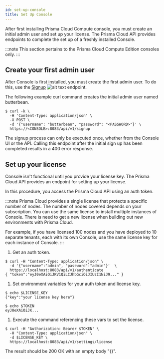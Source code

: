 ```yaml
---
id: set-up-console
title: Set Up Console
---
```


After first installing Prisma Cloud Compute console, you must create an initial admin user and set up your license.
The Prisma Cloud API provides endpoints to complete the set up of a freshly installed Console.

:::note
This section pertains to the Prisma Cloud Compute Edition consoles only.
:::

## Create your first admin user

After Console is first installed, you must create the first admin user.
To do this, use the [Signup](/compute/api/post-signup/) ![alt text](/icons/api-icon-pan-dev.svg) endpoint.

The following example curl command creates the initial admin user named butterbean.

```
$ curl -k \
  -H 'Content-Type: application/json' \
  -X POST \
  -d '{"username": "butterbean", "password": "<PASSWORD>"}' \
  https://<CONSOLE>:8083/api/v1/signup
```

The signup process can only be executed once, whether from the Console UI or the API.
Calling this endpoint after the initial sign up has been completed results in a 400 error response.

## Set up your license

Console isn't functional until you provide your license key.
The Prisma Cloud API provides an endpoint for setting up your license.

In this procedure, you access the Prisma Cloud API using an auth token.

:::note
Prisma Cloud provides a single license that protects a specific number of nodes.
The number of nodes covered depends on your subscription.
You can use the same license to install multiple instances of Console.
There is need to get a new license when building out new environments with Prisma Cloud.

For example, if you have licensed 100 nodes and you have deployed to 10 separate tenants, each with its own Console, use the same license key for each instance of Console.
:::

1. Get an auth token.

```
$ curl -H "Content-Type: application/json" \
  -d '{"username":"admin", "password":"admin"}'  \
  https://localhost:8083/api/v1/authenticate
{ "token":"eyJ0eXAiOiJKV1QiLCJhbGciOiJIUzI1NiJ9..." }
```

1. Set environment variables for your auth token and license key.

```
$ echo $LICENSE_KEY
{"key":"your license key here"}
```

```
$ echo $TOKEN
eyJ0eXAiOiJK...
```

1. Execute the command referencing these vars to set the license.

```
$ curl -H "Authorization: Bearer $TOKEN" \
  -H "Content-Type: application/json" \
  -d $LICENSE_KEY \
  https://localhost:8083/api/v1/settings/license
```

The result should be 200 OK with an empty body "{}".
